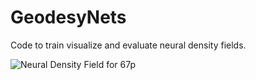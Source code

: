 # GeodesyNets
Code to train visualize and evaluate neural density fields.

![Neural Density Field for 67p](/figures/67p_low.gif)

